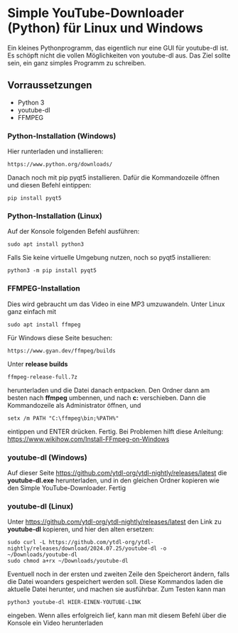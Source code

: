 # Simple YouTube-Downloader (Python) für Linux und Windows
Ein kleines Pythonprogramm, das eigentlich nur eine GUI für youtube-dl ist. Es schöpft nicht die vollen Möglichkeiten von youtube-dl aus. Das Ziel sollte sein, ein ganz simples Programm zu schreiben.

## Vorraussetzungen
- Python 3
- youtube-dl
- FFMPEG

### Python-Installation (Windows)
Hier runterladen und installieren:
```
https://www.python.org/downloads/
```
Danach noch mit pip pyqt5 installieren. Dafür die Kommandozeile öffnen und diesen Befehl eintippen:
```
pip install pyqt5
```

### Python-Installation (Linux)
Auf der Konsole folgenden Befehl ausführen:
```
sudo apt install python3
```
Falls Sie keine virtuelle Umgebung nutzen, noch so pyqt5 installieren:
```
python3 -m pip install pyqt5
```

### FFMPEG-Installation
Dies wird gebraucht um das Video in eine MP3 umzuwandeln.
Unter Linux ganz einfach mit
```
sudo apt install ffmpeg
```
Für Windows diese Seite besuchen:
```
https://www.gyan.dev/ffmpeg/builds
```
Unter **release builds**
```
ffmpeg-release-full.7z
```
herunterladen und die Datei danach entpacken. Den Ordner dann am besten nach **ffmpeg** umbennen, und nach **c:** verschieben. Dann die Kommandozeile als Administrator öffnen, und
```
setx /m PATH "C:\ffmpeg\bin;%PATH%"
```
eintippen und ENTER drücken. Fertig.
Bei Problemen hilft diese Anleitung: https://www.wikihow.com/Install-FFmpeg-on-Windows

### youtube-dl (Windows)
Auf dieser Seite https://github.com/ytdl-org/ytdl-nightly/releases/latest die **youtube-dl.exe** herunterladen, und in den gleichen Ordner kopieren wie den Simple YouTube-Downloader. Fertig

### youtube-dl (Linux)
Unter https://github.com/ytdl-org/ytdl-nightly/releases/latest den Link zu **youtube-dl** kopieren, und hier den alten ersetzen:
```
sudo curl -L https://github.com/ytdl-org/ytdl-nightly/releases/download/2024.07.25/youtube-dl -o ~/Downloads/youtube-dl
sudo chmod a+rx ~/Downloads/youtube-dl
```
Eventuell noch in der ersten und zweiten Zeile den Speicherort ändern, falls die Datei woanders gespeichert werden soll. Diese Kommandos laden die aktuelle Datei herunter, und machen sie ausführbar.
Zum Testen kann man
```
python3 youtube-dl HIER-EINEN-YOUTUBE-LINK
```
eingeben. Wenn alles erfolgreich lief, kann man mit diesem Befehl über die Konsole ein Video herunterladen
